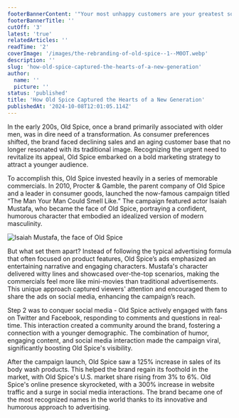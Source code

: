 ```yaml
---
footerBannerContent: '"Your most unhappy customers are your greatest source of learning." — Bill Gates'
footerBannerTitle: ''
cutOff: '3'
latest: 'true'
relatedArticles: ''
readTime: '2'
coverImage: '/images/the-rebranding-of-old-spice--1--M0OT.webp'
description: ''
slug: 'how-old-spice-captured-the-hearts-of-a-new-generation'
author:
  name: ''
  picture: ''
status: 'published'
title: 'How Old Spice Captured the Hearts of a New Generation'
publishedAt: '2024-10-08T12:01:05.114Z'
---
```


In the early 200s, Old Spice, once a brand primarily associated with older men, was in dire need of a transformation. As consumer preferences shifted, the brand faced declining sales and an aging customer base that no longer resonated with its traditional image. Recognizing the urgent need to revitalize its appeal, Old Spice embarked on a bold marketing strategy to attract a younger audience.

To accomplish this, Old Spice invested heavily in a series of memorable commercials. In 2010, Procter & Gamble, the parent company of Old Spice and a leader in consumer goods, launched the now-famous campaign titled “The Man Your Man Could Smell Like.” The campaign featured actor Isaiah Mustafa, who became the face of Old Spice, portraying a confident, humorous character that embodied an idealized version of modern masculinity.

![Isaiah Mustafa, the face of Old Spice](/images/the-rebranding-of-old-spice--1--kzMT.webp)

But what set them apart? Instead of following the typical advertising formula that often focused on product features, Old Spice’s ads emphasized an entertaining narrative and engaging characters. Mustafa's character delivered witty lines and showcased over-the-top scenarios, making the commercials feel more like mini-movies than traditional advertisements. This unique approach captured viewers' attention and encouraged them to share the ads on social media, enhancing the campaign’s reach.

Step 2 was to conquer social media - Old Spice actively engaged with fans on Twitter and Facebook, responding to comments and questions in real-time. This interaction created a community around the brand, fostering a connection with a younger demographic. The combination of humor, engaging content, and social media interaction made the campaign viral, significantly boosting Old Spice's visibility.

After the campaign launch, Old Spice saw a 125% increase in sales of its body wash products. This helped the brand regain its foothold in the market, with Old Spice's U.S. market share rising from 3% to 6%. Old Spice's online presence skyrocketed, with a 300% increase in website traffic and a surge in social media interactions. The brand became one of the most recognized names in the world thanks to its innovative and humorous approach to advertising.